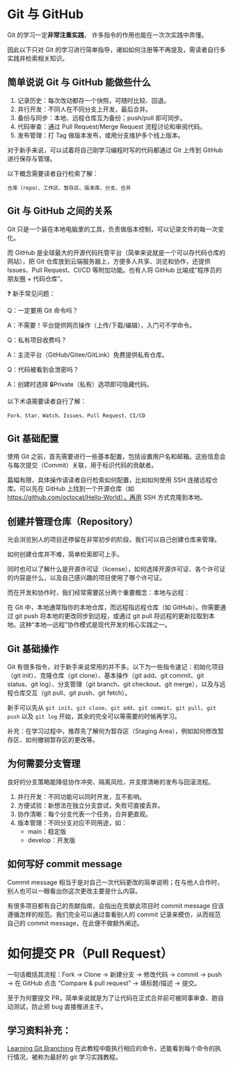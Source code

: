 # Git 与 GitHub


Git 的学习一定**非常注重实践**，
许多指令的作用也能在一次次实践中弄懂。


因此以下只对 Git 的学习进行简单指导，诸如如何注册等不再提及，需读者自行多实践并检索相关知识。

## 简单说说 Git 与 GitHub 能做些什么
1. 记录历史：每次改动都存一个快照，可随时比较、回退。
2. 并行开发：不同人在不同分支上开发，最后合并。
3. 备份与同步：本地、远程仓库互为备份；push/pull 即可同步。
4. 代码审查：通过 Pull Request/Merge Request 流程讨论和审阅代码。
5. 发布管理：打 Tag 做版本发布，或用分支维护多个线上版本。

对于新手来说，可以试着将自己刚学习编程时写的代码都通过 Git 上传到 GitHub 进行保存与管理。

以下概念需要读者自行检索了解：
```
仓库（repo）、工作区、暂存区、版本库、分支、合并
```

## Git 与 GitHub 之间的关系
Git 只是一个装在本地电脑里的工具，负责做版本控制，可以记录文件的每一次变化。

而 GitHub 是全球最大的开源代码托管平台（简单来说就是一个可以存代码仓库的网站），把 Git 仓库放到云端服务器上，方便多人共享、浏览和协作，还提供 Issues、Pull Request、CI/CD 等附加功能。也有人将 GitHub 比喻成“程序员的朋友圈 + 代码仓库”。

❓ 新手常见问题：

Q：一定要用 Git 命令吗？

A：不需要！平台提供网页操作（上传/下载/编辑），入门可不学命令。

Q：私有项目收费吗？

A：主流平台（GitHub/Gitee/GitLink）免费提供私有仓库。

Q：代码被看到会泄密吗？

A：创建时选择 🔒Private（私有）选项即可隐藏代码。

以下术语需要读者自行了解：
```
Fork、Star、Watch、Issues、Pull Request、CI/CD
```

## Git 基础配置
使用 Git 之前，首先需要进行一些基本配置，包括设置用户名和邮箱。这些信息会与每次提交（Commit）关联，用于标识代码的贡献者。

篇幅有限，具体操作请读者自行检索如何配置，比如如何使用 SSH 连接远程仓库。可以先在 GitHub 上找到一个开源仓库（如 https://github.com/octocat/Hello-World），再用 SSH 方式克隆到本地。

## 创建并管理仓库（Repository）
光会浏览别人的项目还停留在非常初步的阶段，我们可以自己创建仓库来管理。

如何创建仓库并不难，简单检索即可上手。

同时也可以了解什么是开源许可证（license），如何选择开源许可证、各个许可证的内容是什么，以及自己感兴趣的项目使用了哪个许可证。

而在开发和协作时，我们经常需要区分两个重要概念：本地与远程：

在 Git 中，本地通常指你的本地仓库，而远程指远程仓库（如 GitHub）。你需要通过 git push 将本地的更改同步到远程，或通过 git pull 将远程的更新拉取到本地。这种“本地—远程”协作模式是现代开发的核心实践之一。


## Git 基础操作
Git 有很多指令，对于新手来说常用的并不多。以下为一些指令速记：初始化项目（git init）、克隆仓库（git clone）、基本操作（git add、git commit、git status、git log）、分支管理（git branch、git checkout、git merge），以及与远程仓库交互（git pull、git push、git fetch）。


新手可以先从 `git init`、`git clone`、`git add`、`git commit`、`git pull`、`git push` 以及 `git log` 开始，其余的完全可以等需要的时候再学习。

补充：在学习过程中，推荐先了解何为暂存区（Staging Area），例如如何修改暂存区、如何撤销暂存区的更改等。

## 为何需要分支管理

良好的分支策略能降低协作冲突、隔离风险，并支撑清晰的发布与回滚流程。

1. 并行开发：不同功能可以同时开发，互不影响。
2. 方便试验：新想法在独立分支尝试，失败可直接丢弃。
3. 协作清晰：每个分支代表一个任务，合并更直观。
4. 版本管理：不同分支对应不同用途，如：
   - main：稳定版
   - develop：开发版

## 如何写好 commit message
Commit message 相当于是对自己一次代码更改的简单说明；在与他人合作时，别人也可以一眼看出你这次更改主要是什么内容。

有很多项目都有自己的贡献指南，会指出在贡献此项目时 commit message 应该遵循怎样的规范。我们完全可以通过查看别人的 commit 记录来模仿，从而规范自己的 commit message，在此便不做额外阐述。

# 如何提交 PR（Pull Request）
一句话概括其流程：Fork → Clone → 新建分支 → 修改代码 → commit → push → 在 GitHub 点击 “Compare & pull request” → 填标题/描述 → 提交。

至于为何要提交 PR，简单来说就是为了让代码在正式合并前可被同事审查、跑自动测试，防止把 bug 直接推进主干。

## **学习资料补充**：
[Learning Git Branching](https://learngitbranching.js.org/?locale=zh_CN) 在此教程中能执行相应的命令，还能看到每个命令的执行情况，被称为最好的 git 学习实践教程。

